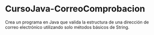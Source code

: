 # CursoJava-CorreoComprobacion
Crea un programa en Java que valida la estructura de una dirección de correo electrónico utilizando solo métodos básicos de String.
